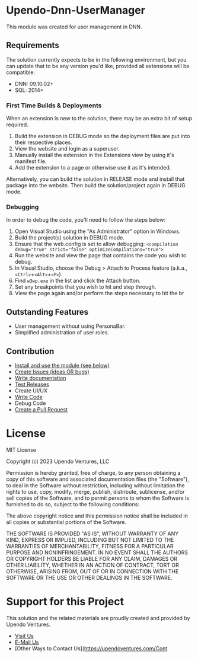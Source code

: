 # Upendo-Dnn-UserManager

This module was created for user management in DNN.

## Requirements

The solution currently expects to be in the following environment, but you can update that to be any version you'd like, provided all extensions will be compatible:

- DNN: 09.10.02+
- SQL: 2014+

### First Time Builds & Deployments

When an extension is new to the solution, there may be an extra bit of setup required.

1. Build the extension in DEBUG mode so the deployment files are put into their respective places.
2. View the website and login as a superuser.
3. Manually install the extension in the Extensions view by using it's manifest file.
4. Add the extension to a page or otherwise use it as it's intended.

Alternatively, you can build the solution in RELEASE mode and install that package into the
website. Then build the solution/project again in DEBUG mode.

### Debugging

In order to debug the code, you'll need to follow the steps below:

1. Open Visual Studio using the "As Administrator" option in Windows.
2. Build the project(s) solution in DEBUG mode.
3. Ensure that the web.config is set to allow debugging: `<compilation debug="true" strict="false" optimizeCompilations="true">`
4. Run the website and view the page that contains the code you wish to debug.
5. In Visual Studio, choose the Debug > Attach to Process feature (a.k.a., `<Ctrl>`+`<Alt>`+`<P>`).
6. Find `w3wp.exe` in the list and click the Attach button.
7. Set any breakpoints that you wish to hit and step through.
8. View the page again and/or perform the steps necessary to hit the br

## Outstanding Features

- User management without using PersonaBar.
- Simplified administration of user roles.

## Contribution

- [Install and use the module (see below)](https://github.com/UpendoVentures/Upendo-Dnn-UserManager)
- [Create Issues (ideas OR bugs)](https://github.com/UpendoVentures/Upendo-Dnn-UserManager/wiki/Create-Issues-or-Ideas)
- [Write documentation](https://github.com/UpendoVentures/Upendo-Dnn-UserManager/wiki/Write-Documentation)
- [Test Releases](https://github.com/UpendoVentures/Upendo-Dnn-UserManager/wiki/Test-Releases)
- Create UI/UX
- [Write Code](https://github.com/UpendoVentures/Upendo-Dnn-UserManager/wiki/Write-Code)
- Debug Code
- [Create a Pull Request](https://github.com/UpendoVentures/Upendo-Dnn-UserManager/wiki/Create-a-Pull-Request)

# License

MIT License

Copyright (c) 2023 Upendo Ventures, LLC

Permission is hereby granted, free of charge, to any person obtaining a copy
of this software and associated documentation files (the "Software"), to deal
in the Software without restriction, including without limitation the rights
to use, copy, modify, merge, publish, distribute, sublicense, and/or sell
copies of the Software, and to permit persons to whom the Software is
furnished to do so, subject to the following conditions:

The above copyright notice and this permission notice shall be included in all
copies or substantial portions of the Software.

THE SOFTWARE IS PROVIDED "AS IS", WITHOUT WARRANTY OF ANY KIND, EXPRESS OR
IMPLIED, INCLUDING BUT NOT LIMITED TO THE WARRANTIES OF MERCHANTABILITY,
FITNESS FOR A PARTICULAR PURPOSE AND NONINFRINGEMENT. IN NO EVENT SHALL THE
AUTHORS OR COPYRIGHT HOLDERS BE LIABLE FOR ANY CLAIM, DAMAGES OR OTHER
LIABILITY, WHETHER IN AN ACTION OF CONTRACT, TORT OR OTHERWISE, ARISING FROM,
OUT OF OR IN CONNECTION WITH THE SOFTWARE OR THE USE OR OTHER DEALINGS IN THE
SOFTWARE.

# Support for this Project

This solution and the related materials are proudly created and provided by Upendo Ventures.

- [Visit Us](https://upendoventures.com/Support)
- [E-Mail Us](mailto:solutions@upendoventures.com)
- [Other Ways to Contact Us](https://upendoventures.com/Cont

